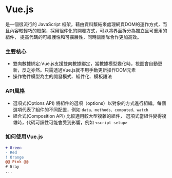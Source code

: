 # Vue.js
是一個很流行的 JavaScript 框架，藉由資料繫結來處理網頁DOM的運作方式，而且內容較輕巧的框架，採用組件化的開發方式，可以將界面拆分為獨立且可重用的組件，
提高代碼的可維護性和可擴展性，同時讓團隊合作更加高效。

### 主要核心
- 雙向數據綁定:Vue.js支援雙向數據綁定，當數據模型變化時，視圖會自動更新，反之亦然。只需透過Vue.js就不用手動更新操作DOM元素
- 操作物件模型為主的開發模式、組件化、模板語法

### API風格
- 選項式(Options API) 將組件的選項（options）以對象的方式進行組織。每個選項代表了組件的不同配置，例如  ```data、methods、computed、watch ```
- 組合式(Composition API) 比較適用較大型複雜的組件， 選項式當組件變得複雜時，代碼可讀性可能會受到影響，例如 ``` <script setup> ```

### 如何使用Vue.js
```diff
+ Green
- Red
! Orange
@@ Pink @@
# Gray
...
